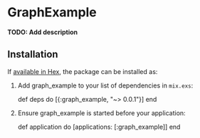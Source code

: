 # GraphExample

**TODO: Add description**

## Installation

If [available in Hex](https://hex.pm/docs/publish), the package can be installed as:

  1. Add graph_example to your list of dependencies in `mix.exs`:

        def deps do
          [{:graph_example, "~> 0.0.1"}]
        end

  2. Ensure graph_example is started before your application:

        def application do
          [applications: [:graph_example]]
        end
